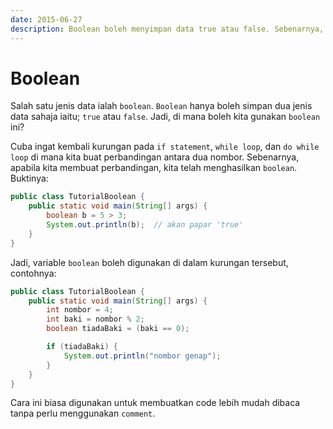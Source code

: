```yaml
---
date: 2015-06-27
description: Boolean boleh menyimpan data true atau false. Sebenarnya, kita telah pun menggunakan boolean di loop dan if statement. Lihat penjelasannya di sini.
---
```


# Boolean

Salah satu jenis data ialah `boolean`. `Boolean` hanya boleh simpan dua
jenis data sahaja iaitu; `true` atau `false`. Jadi, di mana boleh kita
gunakan `boolean` ini?

Cuba ingat kembali kurungan pada `if statement`, `while loop`, dan `do
while loop` di mana kita buat perbandingan antara dua nombor.
Sebenarnya, apabila kita membuat perbandingan, kita telah menghasilkan
`boolean`. Buktinya:

```java
public class TutorialBoolean {
    public static void main(String[] args) {
        boolean b = 5 > 3;
        System.out.println(b);  // akan papar 'true'
    }
}
```

Jadi, variable `boolean` boleh digunakan di dalam kurungan tersebut,
contohnya:

```java
public class TutorialBoolean {
    public static void main(String[] args) {
        int nombor = 4;
        int baki = nombor % 2;
        boolean tiadaBaki = (baki == 0);

        if (tiadaBaki) {
            System.out.println("nombor genap");
        }
    }
}
```

Cara ini biasa digunakan untuk membuatkan code lebih mudah dibaca tanpa
perlu menggunakan `comment`.
